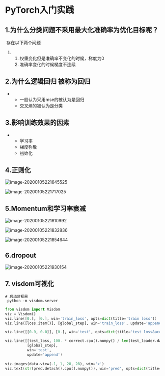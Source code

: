 # PyTorch入门实践

## 1.为什么分类问题不采用最大化准确率为优化目标呢？

​	存在以下两个问题

1. 1. 权重变化但是准确率不变化的时候，梯度为0
   2. 准确率变化的时候梯度不连续

## 2.为什么逻辑回归 被称为回归

- - 一般认为采用mse的被认为是回归
  - 交叉熵的被认为是分类

## 3.影响训练效果的因素

- - 学习率
  - 梯度弥散
  - 初始化

## 4.正则化

![image-20200105221645525](https://tva1.sinaimg.cn/large/006tNbRwly1gam1soivu2j30zu05umy0.jpg)

![image-20200105221717025](https://tva1.sinaimg.cn/large/006tNbRwly1gam1sm6b7tj30y20f0taw.jpg)

## 5.Momentum和学习率衰减

![image-20200105221810992](https://tva1.sinaimg.cn/large/006tNbRwly1gam1siywefj31020a640g.jpg)

![image-20200105221832836](https://tva1.sinaimg.cn/large/006tNbRwly1gam1sddsytj31020g077c.jpg)

![image-20200105221854644](https://tva1.sinaimg.cn/large/006tNbRwly1gam1s982s6j30xu0f8wfq.jpg)

## 6.dropout

![image-20200105221930154](https://tva1.sinaimg.cn/large/006tNbRwly1gam1rmawanj30z40egwnf.jpg)

## 7. visdom可视化

```shell
# 启动监视器
 python -m visdom.server
```

```python
from visdom import Visdom
viz = Visdom()
viz.line([0.], [0.], win='train_loss', opts=dict(title='train loss'))
viz.line([loss.item()], [global_step], win='train_loss', update='append')

viz.line([[0.0, 0.0]], [0.], win='test', opts=dict(title='test loss&acc', legend=['loss', 'acc']))

viz.line([[test_loss, 100. * correct.cpu().numpy() / len(test_loader.dataset)]],
          [global_step],
          win='test',
          update='append')
  
viz.images(data.view(-1, 1, 28, 28), win='x')
viz.text(str(pred.detach().cpu().numpy()), win='pred', opts=dict(title='pred'))
```

